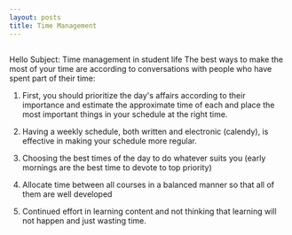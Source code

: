```yaml
---
layout: posts
title: Time Management
---
```

##

Hello
Subject: Time management in student life
The best ways to make the most of your time are according to conversations with people who have spent part of their time:

1. First, you should prioritize the day's affairs according to their importance and estimate the approximate time of each and place the most important things in your schedule at the right time.

2. Having a weekly schedule, both written and electronic (calendy), is effective in making your schedule more regular.

3. Choosing the best times of the day to do whatever suits you (early mornings are the best time to devote to top priority)

4. Allocate time between all courses in a balanced manner so that all of them are well developed

5. Continued effort in learning content and not thinking that learning will not happen and just wasting time.

